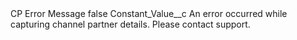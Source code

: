 <?xml version="1.0" encoding="UTF-8"?>
<CustomMetadata xmlns="http://soap.sforce.com/2006/04/metadata" xmlns:xsi="http://www.w3.org/2001/XMLSchema-instance" xmlns:xsd="http://www.w3.org/2001/XMLSchema">
    <label>CP Error Message</label>
    <protected>false</protected>
    <values>
        <field>Constant_Value__c</field>
        <value xsi:type="xsd:string">An error occurred while capturing channel partner details. Please contact support.</value>
    </values>
</CustomMetadata>
